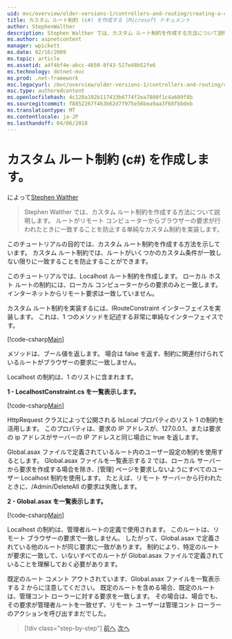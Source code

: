 ```yaml
---
uid: mvc/overview/older-versions-1/controllers-and-routing/creating-a-custom-route-constraint-cs
title: カスタム ルート制約 (c#) を作成する |Microsoft ドキュメント
author: StephenWalther
description: Stephen Walther では、カスタム ルート制約を作成する方法について説明します。 単純な実装により、ルートを防止するカスタムの制約に一致する w.
ms.author: aspnetcontent
manager: wpickett
ms.date: 02/16/2009
ms.topic: article
ms.assetid: a4f4bf4e-abcc-4650-8f43-527e48b52fe6
ms.technology: dotnet-mvc
ms.prod: .net-framework
msc.legacyurl: /mvc/overview/older-versions-1/controllers-and-routing/creating-a-custom-route-constraint-cs
msc.type: authoredcontent
ms.openlocfilehash: 4c120a102b117433b6774f2ea7800f1c4a609f8b
ms.sourcegitcommit: f8852267f463b62d7f975e56bea9aa3f68fbbdeb
ms.translationtype: MT
ms.contentlocale: ja-JP
ms.lasthandoff: 04/06/2018
---
```

<a name="creating-a-custom-route-constraint-c"></a>カスタム ルート制約 (c#) を作成します。
====================
によって[Stephen Walther](https://github.com/StephenWalther)

> Stephen Walther では、カスタム ルート制約を作成する方法について説明します。 ルートがリモート コンピューターからブラウザーの要求が行われたときに一致することを防止する単純なカスタム制約を実装します。


このチュートリアルの目的では、カスタム ルート制約を作成する方法を示しています。 カスタム ルート制約では、ルートがいくつかのカスタム条件が一致しない限りに一致することを防止することができます。

このチュートリアルでは、Localhost ルート制約を作成します。 ローカル ホスト ルートの制約には、ローカル コンピューターからの要求のみと一致します。 インターネットからリモート要求は一致していません。

カスタム ルート制約を実装するには、IRouteConstraint インターフェイスを実装します。 これは、1 つのメソッドを記述する非常に単純なインターフェイスです。

[!code-csharp[Main](creating-a-custom-route-constraint-cs/samples/sample1.cs)]

メソッドは、ブール値を返します。 場合は false を返す、制約に関連付けられているルートがブラウザーの要求に一致しません。

Localhost の制約は、1 のリストに含まれます。

**1 - LocalhostConstraint.cs を一覧表示します。**

[!code-csharp[Main](creating-a-custom-route-constraint-cs/samples/sample2.cs)]

HttpRequest クラスによって公開される IsLocal プロパティのリスト 1 の制約を活用します。 このプロパティは、要求の IP アドレスが、127.0.0.1、または要求の ip アドレスがサーバーの IP アドレスと同じ場合に true を返します。

Global.asax ファイルで定義されているルート内のユーザー設定の制約を使用するとします。 Global.asax ファイルを一覧表示する 2 では、ローカル サーバーから要求を作成する場合を除き、[管理] ページを要求しないようにすべてのユーザー Localhost 制約を使用します。 たとえば、リモート サーバーから行われたときに、/Admin/DeleteAll の要求は失敗します。

**2 - Global.asax を一覧表示します。**

[!code-csharp[Main](creating-a-custom-route-constraint-cs/samples/sample3.cs)]

Localhost の制約は、管理者ルートの定義で使用されます。 このルートは、リモート ブラウザーの要求で一致しません。 したがって、Global.asax で定義されている他のルートが同じ要求に一致があります。 制約により、特定のルートが要求に一致して、いないすべてのルートが Global.asax ファイルで定義されていることを理解しておく必要があります。

既定のルート コメント アウトされています、Global.asax ファイルを一覧表示する 2 からに注意してください。 既定のルートを含める場合、既定のルートは、管理コント ローラーに対する要求を一致します。 その場合は、場合でも、その要求が管理者ルートを一致せず、リモート ユーザーは管理コント ローラーのアクションを呼び出すまだでした。

> [!div class="step-by-step"]
> [前へ](creating-a-route-constraint-cs.md)
> [次へ](asp-net-mvc-controller-overview-vb.md)

